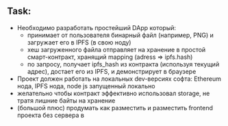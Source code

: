 ## Task:

- Необходимо разработать простейший DApp который:
    - принимает от пользователя бинарный файл (например, PNG) и загружает его в IPFS (в свою ноду)
    - хеш загруженного файла отправляет на хранение в простой смарт-контракт, хранящий mapping (adress => ipfs.hash)
    - по запросу, получает ipfs_hash из контракта (используя текущий адрес), достает его из IPFS, и демонстрирует в браузере
- Проект должен работать на локальных dev-версиях софта: Ethereum нода, IPFS нода, node js запущенный локально
- желательно чтобы контракт эффективно использовал storage, не тратя лишние байты на хранение
- (большой плюс) продумать как разместить и разместить frontend проекта без сервера в
